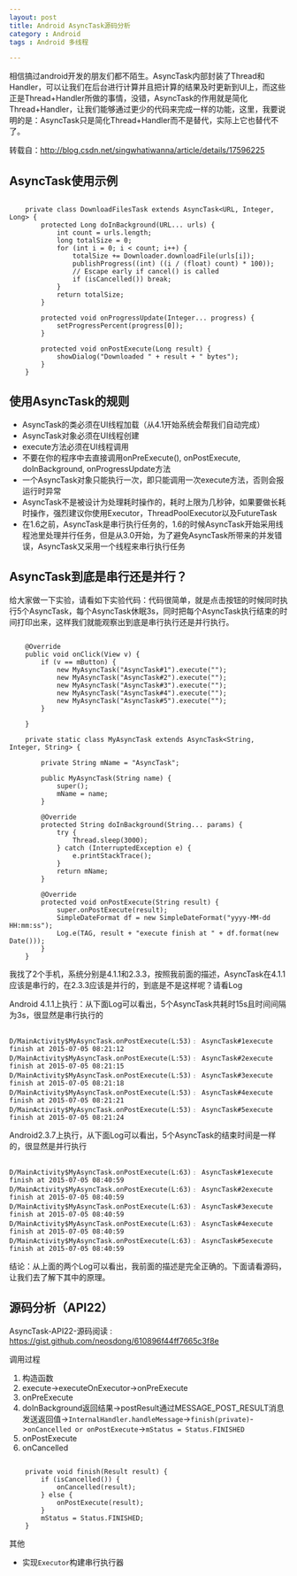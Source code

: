 ```yaml
---
layout: post
title: Android AsyncTask源码分析
category : Android
tags : Android 多线程

---
```


相信搞过android开发的朋友们都不陌生。AsyncTask内部封装了Thread和Handler，可以让我们在后台进行计算并且把计算的结果及时更新到UI上，而这些正是Thread+Handler所做的事情，没错，AsyncTask的作用就是简化Thread+Handler，让我们能够通过更少的代码来完成一样的功能，这里，我要说明的是：AsyncTask只是简化Thread+Handler而不是替代，实际上它也替代不了。

转载自：http://blog.csdn.net/singwhatiwanna/article/details/17596225

## AsyncTask使用示例

~~~

	private class DownloadFilesTask extends AsyncTask<URL, Integer, Long> {  
     	protected Long doInBackground(URL... urls) {  
         	int count = urls.length;  
         	long totalSize = 0;  
         	for (int i = 0; i < count; i++) {  
             	totalSize += Downloader.downloadFile(urls[i]);  
             	publishProgress((int) ((i / (float) count) * 100));  
             	// Escape early if cancel() is called  
             	if (isCancelled()) break;  
         	}  
         	return totalSize;  
     	}  
  
     	protected void onProgressUpdate(Integer... progress) {  
        	setProgressPercent(progress[0]);  
     	}  
  
     	protected void onPostExecute(Long result) {  
         	showDialog("Downloaded " + result + " bytes");  
     	}  
 	}

~~~
  

## 使用AsyncTask的规则

* AsyncTask的类必须在UI线程加载（从4.1开始系统会帮我们自动完成）
* AsyncTask对象必须在UI线程创建
* execute方法必须在UI线程调用
* 不要在你的程序中去直接调用onPreExecute(), onPostExecute, doInBackground, onProgressUpdate方法
* 一个AsyncTask对象只能执行一次，即只能调用一次execute方法，否则会报运行时异常
* AsyncTask不是被设计为处理耗时操作的，耗时上限为几秒钟，如果要做长耗时操作，强烈建议你使用Executor，ThreadPoolExecutor以及FutureTask
* 在1.6之前，AsyncTask是串行执行任务的，1.6的时候AsyncTask开始采用线程池里处理并行任务，但是从3.0开始，为了避免AsyncTask所带来的并发错误，AsyncTask又采用一个线程来串行执行任务

## AsyncTask到底是串行还是并行？
给大家做一下实验，请看如下实验代码：代码很简单，就是点击按钮的时候同时执行5个AsyncTask，每个AsyncTask休眠3s，同时把每个AsyncTask执行结束的时间打印出来，这样我们就能观察出到底是串行执行还是并行执行。

~~~

    @Override
    public void onClick(View v) {
        if (v == mButton) {
            new MyAsyncTask("AsyncTask#1").execute("");
            new MyAsyncTask("AsyncTask#2").execute("");
            new MyAsyncTask("AsyncTask#3").execute("");
            new MyAsyncTask("AsyncTask#4").execute("");
            new MyAsyncTask("AsyncTask#5").execute("");
        }

    }

    private static class MyAsyncTask extends AsyncTask<String, Integer, String> {

        private String mName = "AsyncTask";

        public MyAsyncTask(String name) {
            super();
            mName = name;
        }

        @Override
        protected String doInBackground(String... params) {
            try {
                Thread.sleep(3000);
            } catch (InterruptedException e) {
                e.printStackTrace();
            }
            return mName;
        }

        @Override
        protected void onPostExecute(String result) {
            super.onPostExecute(result);
            SimpleDateFormat df = new SimpleDateFormat("yyyy-MM-dd HH:mm:ss");
            Log.e(TAG, result + "execute finish at " + df.format(new Date()));
        }
    }

~~~

我找了2个手机，系统分别是4.1.1和2.3.3，按照我前面的描述，AsyncTask在4.1.1应该是串行的，在2.3.3应该是并行的，到底是不是这样呢？请看Log

Android 4.1.1上执行：从下面Log可以看出，5个AsyncTask共耗时15s且时间间隔为3s，很显然是串行执行的

~~~

D/MainActivity$MyAsyncTask.onPostExecute(L:53)﹕ AsyncTask#1execute finish at 2015-07-05 08:21:12
D/MainActivity$MyAsyncTask.onPostExecute(L:53)﹕ AsyncTask#2execute finish at 2015-07-05 08:21:15
D/MainActivity$MyAsyncTask.onPostExecute(L:53)﹕ AsyncTask#3execute finish at 2015-07-05 08:21:18
D/MainActivity$MyAsyncTask.onPostExecute(L:53)﹕ AsyncTask#4execute finish at 2015-07-05 08:21:21
D/MainActivity$MyAsyncTask.onPostExecute(L:53)﹕ AsyncTask#5execute finish at 2015-07-05 08:21:24

~~~

Android2.3.7上执行，从下面Log可以看出，5个AsyncTask的结束时间是一样的，很显然是并行执行

~~~

D/MainActivity$MyAsyncTask.onPostExecute(L:63)﹕ AsyncTask#1execute finish at 2015-07-05 08:40:59
D/MainActivity$MyAsyncTask.onPostExecute(L:63)﹕ AsyncTask#2execute finish at 2015-07-05 08:40:59
D/MainActivity$MyAsyncTask.onPostExecute(L:63)﹕ AsyncTask#3execute finish at 2015-07-05 08:40:59
D/MainActivity$MyAsyncTask.onPostExecute(L:63)﹕ AsyncTask#4execute finish at 2015-07-05 08:40:59
D/MainActivity$MyAsyncTask.onPostExecute(L:63)﹕ AsyncTask#5execute finish at 2015-07-05 08:40:59

~~~

结论：从上面的两个Log可以看出，我前面的描述是完全正确的。下面请看源码，让我们去了解下其中的原理。

<!--
## 预备知识

### 双向队列

~~~



~~~

-->

## 源码分析（API22）

AsyncTask-API22-源码阅读 : https://gist.github.com/neosdong/610896f44ff7665c3f8e

调用过程

1. 构造函数
1. execute->executeOnExecutor->onPreExecute
1. onPreExecute
1. doInBackground返回结果->postResult通过MESSAGE_POST_RESULT消息发送返回值->`InternalHandler.handleMessage`->`finish(private)`->`onCancelled or onPostExecute`->`mStatus = Status.FINISHED`
1. onPostExecute
1. onCancelled

~~~

    private void finish(Result result) {
        if (isCancelled()) {
            onCancelled(result);
        } else {
            onPostExecute(result);
        }
        mStatus = Status.FINISHED;
    }
~~~


其他

* 实现`Executor`构建串行执行器
